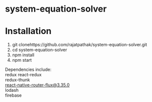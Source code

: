 # system-equation-solver

# Installation
1. git clonehttps://github.com/rajatpathak/system-equation-solver.git
2. cd system-equation-solver
3. npm install
4. npm start

Dependencies include:
<br> redux react-redux
<br> redux-thunk 
<br> react-native-router-flux@3.35.0 
<br> lodash 
<br> firebase
